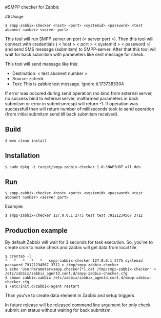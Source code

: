 #SMPP checker for Zabbix

##Usage

```
$ smpp-zabbix-checker <host> <port> <systemid> <password> <test abonent number> <server port>
```

This tool will run SMPP server on port (< server port >). Then this tool will connect with credentials ( < host > < port > < systemid > < password >) and send SMS message (submitsm) to SMPP-server. After that this tool will wait for back submitsm with parameters like sent message for check.

This tool will send message like this:

* Destination: < test abonent number >
* Source: zcheck
* Text: This is zabbix test message. Ignore it.1737385304

If error was occured during send operation (no bind from external server, no success bind to external server, malformed parameters in back submitsm or error in submitsmresp) will return -1. If operation was successfull then will return number of milliseconds took to send operation (from initial submitsm send till back submitsm received).

## Build

```
$ mvn clean install
```

## Installation

```
$ sudo dpkg -i target/smpp-zabbix-checker_1.0~SNAPSHOT_all.deb
```

## Run

```
$ smpp-zabbix-checker <host> <port> <systemid> <password> <test abonent number> <server port>
```

Example:
```
$ smpp-zabbix-checker 127.0.0.1 2775 test test 79121234567 3712
```

## Production example

By default Zabbix will wait for 3 seconds for task execution. So, you've to create cron to make check and zabbix will get data from local file.

```
$ crontab -l
*	*	*	*	*	smpp-zabbix-checker 127.0.0.1 2775 systemid password 79121234567 3712 > /tmp/smpp-zabbix-checker
$ echo 'UserParameter=smpp.checker[*],cat /tmp/smpp-zabbix-checker' > /etc/zabbix/zabbix_agentd.conf.d/smpp-zabbix-checker.cfg 
$ chown zabbix:zabbix /etc/zabbix/zabbix_agentd.conf.d/smpp-zabbix-checker.cfg 
$ /etc/init.d/zabbix-agent restart
```

Than you've to create data element in Zabbix and setup triggers.

In future release will be released command line argument for only check submit_sm status without waiting for back submitsm.

